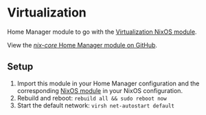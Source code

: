 # Virtualization

Home Manager module to go with the [Virtualization NixOS module](../nixos/virtualization.md).

View the [*nix-core* Home Manager module on GitHub](https://github.com/sid115/nix-core/tree/master/modules/home/virtualization).

## Setup

1. Import this module in your Home Manager configuration and the corresponding [NixOS module](../nixos/virtualization.md) in your NixOS configuration.
1. Rebuild and reboot: `rebuild all && sudo reboot now`
1. Start the default network: `virsh net-autostart default`
